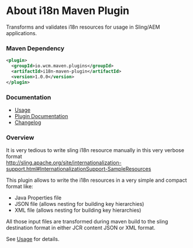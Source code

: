 About i18n Maven Plugin
=======================

Transforms and validates i18n resources for usage in Sling/AEM applications.


### Maven Dependency

```xml
<plugin>
  <groupId>io.wcm.maven.plugins</groupId>
  <artifactId>i18n-maven-plugin</artifactId>
  <version>1.0.0</version>
</plugin>
```

### Documentation

* [Usage][usage]
* [Plugin Documentation][plugindocs]
* [Changelog][changelog]


### Overview

It is very tedious to write sling i18n resource manually in this very verbose format<br/>
http://sling.apache.org/site/internationalization-support.html#InternationalizationSupport-SampleResources

This plugin allows to write the i18n resources in a very simple and compact format like:

* Java Properties file
* JSON file (allows nesting for building key hierarchies)
* XML file (allows nesting for building key hierarchies)

All those input files are transformed during maven build to the sling destination format in either JCR content JSON or XML format.

See [Usage][usage] for details.


[usage]: usage.html
[plugindocs]: plugin-info.html
[changelog]: changes-report.html
